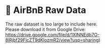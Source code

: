 # 📂 AirBnB Raw Data

The raw dataset is too large to include here.  
Please download it from Google Drive: https://drive.google.com/file/d/1XlNNEdb7O-8lRjbf29FlcZT9dKlozmR2/view?usp=sharing)
